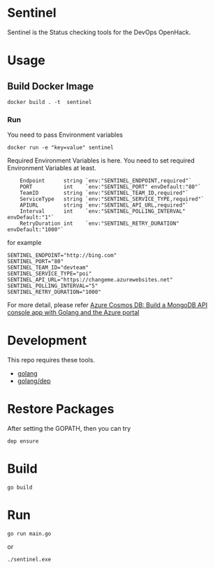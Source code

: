 # Sentinel 

Sentinel is the Status checking tools for the DevOps OpenHack. 

# Usage 

## Build Docker Image

```
docker build . -t  sentinel 
```

### Run 

You need to pass Environment variables 

```
docker run -e "key=value" sentinel
```

Required Environment Variables is here. You need to set required Environment Variables at least. 


```
	Endpoint      string `env:"SENTINEL_ENDPOINT,required"`
	PORT          int    `env:"SENTINEL_PORT" envDefault:"80"`
	TeamID        string `env:"SENTINEL_TEAM_ID,required"`
	ServiceType   string `env:"SENTINEL_SERVICE_TYPE,required"`
	APIURL        string `env:"SENTINEL_API_URL,required"`
	Interval      int    `env:"SENTINEL_POLLING_INTERVAL" envDefault:"1"`
	RetryDuration int    `env:"SENTINEL_RETRY_DURATION" envDefault:"1000"`
```

for example 

```
SENTINEL_ENDPOINT="http://bing.com" 
SENTINEL_PORT="80" 
SENTINEL_TEAM_ID="devteam" 
SENTINEL_SERVICE_TYPE="poi" 
SENTINEL_API_URL="https://changeme.azurewebsites.net" 
SENTINEL_POLLING_INTERVAL="5" 
SENTINEL_RETRY_DURATION="1000"
```

For more detail, please refer [Azure Cosmos DB: Build a MongoDB API console app with Golang and the Azure portal](https://docs.microsoft.com/ja-jp/azure/cosmos-db/create-mongodb-golang)

# Development

This repo requires these tools.

* [golang](https://golang.org/)
* [golang/dep](https://github.com/golang/dep)


# Restore Packages

After setting the GOPATH, then you can try

```
dep ensure
```

# Build

```
go build
```

# Run

```
go run main.go
```

or

```
./sentinel.exe
```


